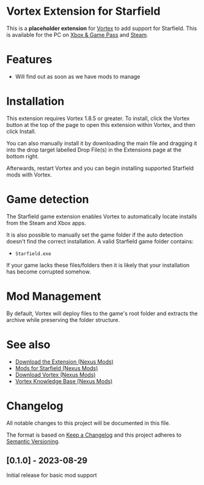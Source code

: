 # Vortex Extension for Starfield

This is a **placeholder extension** for [Vortex](https://www.nexusmods.com/about/vortex/) to add support for Starfield. This is available for the PC on [Xbox & Game Pass](https://www.xbox.com/en-GB/games/starfield) and [Steam](https://store.steampowered.com/app/1716740/Starfield/).

# Features

- Will find out as soon as we have mods to manage

# Installation

This extension requires Vortex 1.8.5 or greater. To install, click the Vortex button at the top of the page to open this extension within Vortex, and then click Install.

You can also manually install it by downloading the main file and dragging it into the drop target labelled Drop File(s) in the Extensions page at the bottom right.

Afterwards, restart Vortex and you can begin installing supported Starfield mods with Vortex.

# Game detection

The Starfield game extension enables Vortex to automatically locate installs from the Steam and Xbox apps.

It is also possible to manually set the game folder if the auto detection doesn't find the correct installation. A valid Starfield game folder contains:

- `Starfield.exe`

If your game lacks these files/folders then it is likely that your installation has become corrupted somehow.

# Mod Management

By default, Vortex will deploy files to the game's root folder and extracts the archive while preserving the folder structure.

# See also

<!--- [Source Code (GitHub)](https://github.com/insomnious/game-halothemasterchiefcollection)-->

- [Download the Extension (Nexus Mods)](https://www.nexusmods.com/site/mods/634)
- [Mods for Starfield (Nexus Mods)](https://www.nexusmods.com/starfield)
- [Download Vortex (Nexus Mods)](https://www.nexusmods.com/about/vortex/)
- [Vortex Knowledge Base (Nexus Mods)](https://wiki.nexusmods.com/index.php/Category:Vortex)

# Changelog

All notable changes to this project will be documented in this file.

The format is based on [Keep a Changelog](http://keepachangelog.com/) and this project adheres to [Semantic Versioning](http://semver.org/).

## [0.1.0] - 2023-08-29

Initial release for basic mod support
